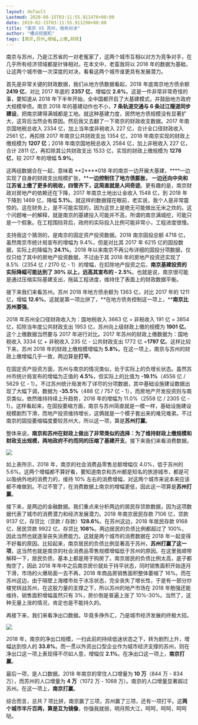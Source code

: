 ```yaml
---
layout: default
Lastmod: 2020-08-15T03:11:55.911476+00:00
date: 2019-02-15T03:11:55.911290+00:00
title: "南京 VS 苏州，宿命对决"
author: "槽点挖掘机"
tags: [南京,苏州,增幅,上缴,财政]
---
```



南京与苏州，乃是江苏省的一对老冤家了，这两个城市互相以对方为竞争对手，在几乎所有经济领域都是针锋相对。在本文中，老蛮我将以 2018 年的数据为基础，让这两个城市做一次深度的对决，看看这两个城市谁更具有发展潜力。

首先是非常关键的财政数据，我们从地方债数据看起，2018 年底南京地方债余额 **2419 亿**，对比 2017 年底的 **2357 亿**，增幅仅 **2.6%**。这是一件非常非常奇怪的事，要知道从 2018 年下半年开始，全中国都开启了大基建模式，并鼓励地方政府大规模举债。南京 2018 年的基建动作也不小，**7 条轨道交通与 6 条过江隧道同步建设**，把南京建得满城都是工地。就这种基建力度，居然地方债规模没有显著扩大，这背后当然会有原因。然后我又去翻了一下南京的财政收支数据。2017 年南京国地税总收入 2334 亿，加上当年度非税收入 227 亿，合计全口径财政收入 2561 亿，再扣除 2017 年南京公共财政支出 1354 亿，2018 年南京实现的财政上缴规模为 **1207 亿**；2018 年南京国地税总收入 2584 亿，加上非税收入 227 亿，合计 2811 亿，再扣除其公共财政支出 1533 亿，实现的财政上缴规模为 **1278 亿**，较 2017 年的增幅 **5.9%**。

这两组数据合在一起，意味着 **2****018 年的南京一边开展大基建，****一边实现了自身的财政支出规模扩张，****一边控制住了地方债膨胀， 一边还向中央和江苏省上缴了更多的税收，四管齐下，这简直就是人间奇迹**。更有趣的是，南京财政对房地产的依赖还在下降，2017 年南京土地出让金收入 1548 亿，到 2018 年下降到 1469 亿，降幅 **5.1%**。就这样的数据摆在眼前，老实说，我个人是非常震惊的。这在财务上，是不可能实现的，因为这世上是绝无可能做出无米之炊的。这个问题唯一的解释，就是南京的基建投入可能并不高，所谓的南京满城挖，可能只是一个假象。在工程围挡背后，政府的实际投入比例可能非常小，工程进度很慢。

支持我这个猜测的，是南京的固定资产投资数据。2018 南京固投总额 4718 亿，虽然南京市统计局宣布的增幅为 9.4%，但是对比其 2017 年 6215 亿的固投数据，实际上的降幅为 **24.1%**。2018 年以来南京不再公布详细的固投分项数据，仅仅只给了其中的房地产投资数据，不过由于其 2018 年的房地产投资还实现了 8.5%（2354 亿 / 2170 亿 - 1）的增幅，在扣除地产投资之后，**南京基建投资的实际降幅可能达到了 30% 以上，远高其宣布的 - 2.5%**。也就是说，南京很可能是通过压缩实际基建支出，拖延工程进度，维持住了表面上的财政数据平衡。

接下来我们来看苏州。苏州 2018 年地方债余额为 1363 亿，对比 2017 年的 1211 亿，增幅 **12.6%**。这就是第一项比拼了，**在地方债务控制这一项上，****南京比苏州要强**。

2018 年苏州全口径财政收入为：国地税收入 3663 亿 + 非税收入 191 亿 = 3854 亿，扣除当年度公共财政支出 1953 亿，苏州向上级财政上缴的规模为 **1901 亿**。这个上缴数据当然要与 2017 年进行对比。2017 年苏州的财政上缴数据为：国地税收入 3334 亿 + 非税收入 235 亿 - 公共财政支出 1772 亿 =**1797 亿**。这样比较下来，苏州 2018 年的财政上缴规模增幅为 **5.8%**。在这一项上，南京与苏州的财政上缴增幅几乎一致，两边算是**打平**。

在固定资产投资方面，苏州与南京的情况类似，处于实际上的负增长状态。虽然苏州市统计局宣布的增幅为正值的 **4.5%**，但实际上的比值为 **-19.1%**（4556 亿 / 5629 亿 - 1）。不过苏州统计局发布了详尽的分项数据，其中基础设施建设数据出现了大幅下调，数据为 **-35.5%**（488 亿 / 757 亿 - 1），而房地产开发投资则与南京类似，依然维持持续上升趋势，2018 年的增幅为 11.0%（2558 亿 / 2305 亿 - 1）。这样看起来，在固投萎缩方面，南京与苏州简直就是一模一样，基础设施建设规模剧烈下滑，而地产投资维持增长，这俩就是一个模子套出来的难兄难弟。不过南京的固投萎缩幅度要较苏州大，所以这一项，算是**苏州打赢**。

整体来说，**南京和苏州在财政上做出了非常类似的选择：为了维持财政上缴规模和财政支出规模，两地政府不约而同的压缩了基建开支**。接下来我们来看消费数据。

![](https://images.weserv.nl/?url=https%3A//ressrc.com/wp-content/uploads/2019/03/20190308083014.jpg)

如上表所示，2018 年，南京的社会消费品零售总额增幅仅 4.0%，低于苏州的 5.6%。这两个增幅都不算好看，要知道南京和苏州都是知名的旅游城市，都是可以吸纳外地的消费力的，维持 10% 左右的消费增幅，对这两个城市来说本来应该都不难做到。不过不管了，在消费数据上南京的增幅更低，因此这一项算是**苏州打赢**。

接下来，是两边的金融数据。我们重点来分析两边的居民存贷款数据，因为这项数据代表了城市的消费潜力和经济发展潜力。2018 年南京居民存款 7106 亿，贷款 9137 亿，存贷比（贷款 / 存款）**128.6%**。在苏州这边，2018 年居民存款 9168 亿，居民贷款 9922 亿，存贷比 **108%**。两边居民的负债比例都超过了 100%，因此当然也就逐渐丧失消费能力。这就是两个城市的消费数据在 2018 年一起变得不好看的原因。比较起来，南京居民的负债比例显著高于苏州，**苏州打赢了这一项**，这当然也就是南京的社会消费品零售规模增幅低于苏州的原因。在这里我顺带解释一下，居民负债，基本上都是用于购房了。南京居民的负债比例太高，底子都掏空了，因此 2018 年年中之后南京房价就处于持平状态，同时销售面积开始逐月下滑，市场的火爆局面一去不再，2018 年商品房销售面积整体萎缩了 16%。而在苏州这边，由于隔壁上海楼市处于冰冻状态，完全丧失了增长性，于是有一部分炒楼党转战苏州，在这股力量的支撑之下，所以苏州的地产市场在 2018 年勉强还能维持，销售面积增幅虽然只有 3%，房价倒是普遍上涨了 10%-30%。当然了，这种无量上涨的情况，肯定也是不能持久的。

再接下来，我们来看净出口数据。毕竟多挣外汇，乃是城市经济发展的终极大招。

![](https://images.weserv.nl/?url=https%3A//ressrc.com/wp-content/uploads/2019/03/20190308082921.jpg)

2018 年，南京的净出口规模，一扫此前的持续低迷状态之下，转为剧烈上升，增幅达到惊人的 **33.8%**。而一贯以外资出口型企业作为城市经济支撑的苏州，则在净出口这一项上表现得不尽如人意，增幅仅 **2.1%**。在净出口这一项上，**南京打赢**。

最后一项，是人口数据。2018 年南京的常住人口增量为 **10 万**（844 万 - 834 万），而苏州的人口增量为 **4 万**（1072 万 - 1068 万）。南京的人口增量显著超过苏州。在这一项上，**南京打赢**。

综合而言，总共 7 项比拼，南京赢了三项，苏州赢了三项，还有一项打平。这**两个城市半斤百两，算是互为镜像**，你强我就弱，明月照大江，呵呵，呵呵，呵呵哒。
